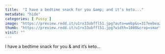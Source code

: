 ```yaml
---
title:  "I have a bedtime snack for you &amp; and it’s keto..."
metadate: "hide"
categories: [ Pussy ]
image: "https://preview.redd.it/u1rx33ubffl51.jpg?auto=webp&s=317eebea236626db7f84cdcf575dc1280dee54ef"
thumb: "https://preview.redd.it/u1rx33ubffl51.jpg?width=1080&crop=smart&auto=webp&s=896dd11e9aab93ad76d95055365d7ebe6aa3c761"
visit: ""
---
```

I have a bedtime snack for you &amp; and it’s keto...
